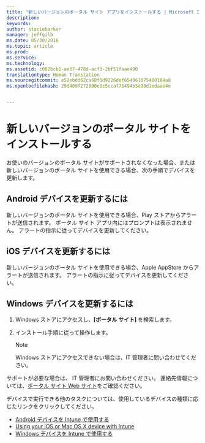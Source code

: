 ```yaml
---
title: "新しいバージョンのポータル サイト アプリをインストールする | Microsoft Intune"
description: 
keywords: 
author: staciebarker
manager: jeffgilb
ms.date: 05/30/2016
ms.topic: article
ms.prod: 
ms.service: 
ms.technology: 
ms.assetid: c002bcb2-ae37-478d-acf3-2bf51faae490
translationtype: Human Translation
ms.sourcegitcommit: e52ebdd62ca68f1d9226def654961075400184a8
ms.openlocfilehash: 29d409f272800e0c5ccaf71494b5e98d1edaae4e


---
```


# 新しいバージョンのポータル サイトをインストールする

お使いのバージョンのポータル サイトがサポートされなくなった場合、または新しいバージョンのポータル サイトを使用できる場合、次の手順でデバイスを更新します。

## Android デバイスを更新するには

新しいバージョンのポータル サイトを使用できる場合、Play ストアからアラートが送信されます。 ポータル サイト アプリ内にはプロンプトは表示されません。 アラートの指示に従ってデバイスを更新してください。

## iOS デバイスを更新するには

新しいバージョンのポータル サイトを使用できる場合、Apple AppStore からアラートが送信されます。 アラートの指示に従ってデバイスを更新してください。

## Windows デバイスを更新するには

1.  Windows ストアにアクセスし、**[ポータル サイト]** を検索します。

2.  インストール手順に従って操作します。

    > [!NOTE]
    > Windows ストアにアクセスできない場合は、IT 管理者に問い合わせてください。


サポートが必要な場合は、 IT 管理者にお問い合わせください。 連絡先情報については、[ポータル サイト Web サイト](http://portal.manage.microsoft.com)をご確認ください。

デバイスで実行できる他のタスクについては、使用しているデバイスの種類に応じたリンクをクリックしてください。

- [Android デバイスを Intune で使用する](using-your-android-device-with-intune.md)</br>
- [Using your iOS or Mac OS X device with Intune](using-your-ios-or-mac-os-x-device-with-intune.md)</br>
- [Windows デバイスを Intune で使用する](using-your-windows-device-with-intune.md)




<!--HONumber=Jun16_HO4-->


